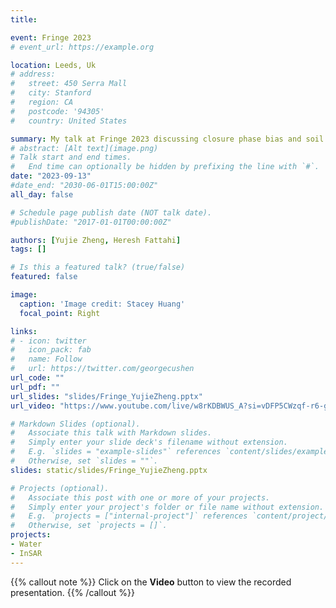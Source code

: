 ```yaml
---
title: 

event: Fringe 2023
# event_url: https://example.org

location: Leeds, Uk
# address:
#   street: 450 Serra Mall
#   city: Stanford
#   region: CA
#   postcode: '94305'
#   country: United States

summary: My talk at Fringe 2023 discussing closure phase bias and soil moisture.
# abstract: [Alt text](image.png)
# Talk start and end times.
#   End time can optionally be hidden by prefixing the line with `#`.
date: "2023-09-13"
#date_end: "2030-06-01T15:00:00Z"
all_day: false

# Schedule page publish date (NOT talk date).
#publishDate: "2017-01-01T00:00:00Z"

authors: [Yujie Zheng, Heresh Fattahi]
tags: []

# Is this a featured talk? (true/false)
featured: false

image:
  caption: 'Image credit: Stacey Huang'
  focal_point: Right

links:
# - icon: twitter
#   icon_pack: fab
#   name: Follow
#   url: https://twitter.com/georgecushen
url_code: ""
url_pdf: ""
url_slides: "slides/Fringe_YujieZheng.pptx"
url_video: "https://www.youtube.com/live/w8rKDBWUS_A?si=vDFP5CWzqf-r6-gG&t=4945"

# Markdown Slides (optional).
#   Associate this talk with Markdown slides.
#   Simply enter your slide deck's filename without extension.
#   E.g. `slides = "example-slides"` references `content/slides/example-slides.md`.
#   Otherwise, set `slides = ""`.
slides: static/slides/Fringe_YujieZheng.pptx

# Projects (optional).
#   Associate this post with one or more of your projects.
#   Simply enter your project's folder or file name without extension.
#   E.g. `projects = ["internal-project"]` references `content/project/deep-learning/index.md`.
#   Otherwise, set `projects = []`.
projects:
- Water
- InSAR
---
```


{{% callout note %}}
Click on the **Video** button to view the recorded presentation.
{{% /callout %}}

<!-- Slides can be added in a few ways:

- **Create** slides using Wowchemy's [*Slides*](https://wowchemy.com/docs/managing-content/#create-slides) feature and link using `slides` parameter in the front matter of the talk file
- **Upload** an existing slide deck to `static/` and link using `url_slides` parameter in the front matter of the talk file
- **Embed** your slides (e.g. Google Slides) or presentation video on this page using [shortcodes](https://wowchemy.com/docs/writing-markdown-latex/).

Further event details, including [page elements](https://wowchemy.com/docs/writing-markdown-latex/) such as image galleries, can be added to the body of this page. -->
